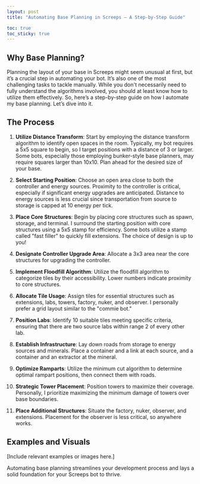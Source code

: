 ```yaml
---
layout: post
title: "Automating Base Planning in Screeps – A Step-by-Step Guide"

toc: true
toc_sticky: true
---
```

## Why Base Planning?

Planning the layout of your base in Screeps might seem unusual at first, but it’s a crucial step in automating your bot. It’s also one of the most challenging tasks to tackle manually. While you don't necessarily need to fully understand the algorithms involved, you should at least know how to utilize them effectively. So, here’s a step-by-step guide on how I automate my base planning. Let’s dive into it.

## The Process

1. **Utilize Distance Transform**: Start by employing the distance transform algorithm to identify open spaces in the room. Typically, my bot requires a 5x5 square to begin, so I target positions with a distance of 3 or larger. Some bots, especially those employing bunker-style base planners, may require squares larger than 10x10. Plan ahead for the desired size of your base.

2. **Select Starting Position**: Choose an open area close to both the controller and energy sources. Proximity to the controller is critical, especially if significant energy upgrades are anticipated. Distance to energy sources is less crucial since transportation from source to storage is capped at 10 energy per tick.

3. **Place Core Structures**: Begin by placing core structures such as spawn, storage, and terminal. I surround the starting position with core structures using a 5x5 stamp for efficiency. Some bots utilize a stamp called "fast filler" to quickly fill extensions. The choice of design is up to you!

4. **Designate Controller Upgrade Area**: Allocate a 3x3 area near the core structures for upgrading the controller.

5. **Implement Floodfill Algorithm**: Utilize the floodfill algorithm to categorize tiles by their accessibility. Lower numbers indicate proximity to core structures.

6. **Allocate Tile Usage**: Assign tiles for essential structures such as extensions, labs, towers, factory, nuker, and observer. I personally prefer a grid layout similar to the "commie bot."

7. **Position Labs**: Identify 10 suitable tiles meeting specific criteria, ensuring that there are two source labs within range 2 of every other lab.

8. **Establish Infrastructure**: Lay down roads from storage to energy sources and minerals. Place a container and a link at each source, and a container and an extractor at the mineral.

9. **Optimize Ramparts**: Utilize the minimum cut algorithm to determine optimal rampart positions, then connect them with roads.

10. **Strategic Tower Placement**: Position towers to maximize their coverage. Personally, I prioritize maximizing the minimum damage of towers over base boundaries.

11. **Place Additional Structures**: Situate the factory, nuker, observer, and extensions. Placement for the observer is less critical, so anywhere works.

## Examples and Visuals

[Include relevant examples or images here.]

Automating base planning streamlines your development process and lays a solid foundation for your Screeps bot to thrive.

